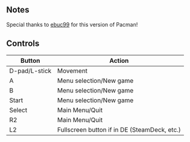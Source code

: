 ## Notes

Special thanks to [ebuc99](https://github.com/ebuc99/pacman) for this version of Pacman!

## Controls

| Button | Action |
|--|--| 
|D-pad/L-stick|Movement |
|A|Menu selection/New game|
|B|Menu selection/New game|
|Start|Menu selection/New game|
|Select|Main Menu/Quit|
|R2|Main Menu/Quit|
|L2|Fullscreen button if in DE (SteamDeck, etc.)|
